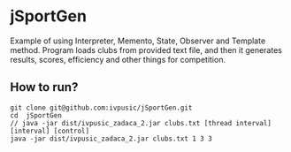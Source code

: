jSportGen
=========

Example of using Interpreter, Memento, State, Observer and Template method. Program loads clubs from provided text file, and then
it generates results, scores, efficiency and other things for competition.

## How to run?

```
git clone git@github.com:ivpusic/jSportGen.git
cd  jSportGen
// java -jar dist/ivpusic_zadaca_2.jar clubs.txt [thread interval] [interval] [control]
java -jar dist/ivpusic_zadaca_2.jar clubs.txt 1 3 3
```